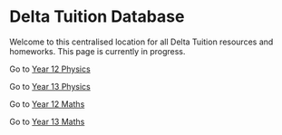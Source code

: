 # Delta Tuition Database
Welcome to this centralised location for all Delta Tuition resources and homeworks. This page is currently in progress. 

Go to [Year 12 Physics](year12physics.md)

Go to [Year 13 Physics](year13physics.md)

Go to [Year 12 Maths](year12maths.md)

Go to [Year 13 Maths](year13maths.md)
